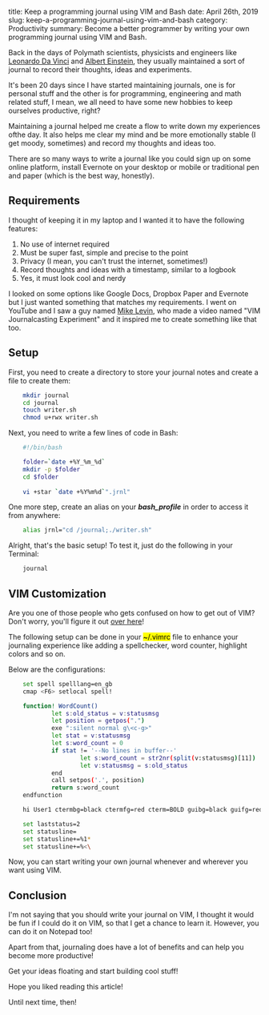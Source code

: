 title: Keep a programming journal using VIM and Bash
date: April 26th, 2019
slug: keep-a-programming-journal-using-vim-and-bash
category: Productivity
summary: Become a better programmer by writing your own programming journal using VIM and Bash.

Back in the days of Polymath scientists, physicists and engineers like [Leonardo Da Vinci](https://en.wikipedia.org/wiki/Leonardo_Da_Vinci) and [Albert Einstein](https://en.wikipedia.org/wiki/Albert_Einstein), they usually maintained a sort of journal to record their thoughts, ideas and experiments.

It's been 20 days since I have started maintaining journals, one is for personal stuff and the other is for programming, engineering and math related stuff, I mean, we all need to have some new hobbies to keep ourselves productive, right?

Maintaining a journal helped me create a flow to write down my experiences ofthe day. It also helps me clear my mind and be more emotionally stable (I get moody, sometimes) and record my thoughts and ideas too.

There are so many ways to write a journal like you could sign up on some online platform, install Evernote on your desktop or mobile or traditional pen and paper (which is the best way, honestly).

## Requirements

I thought of keeping it in my laptop and I wanted it to have the following features:

1. No use of internet required
2. Must be super fast, simple and precise to the point
3. Privacy (I mean, you can't trust the internet, sometimes!)
4. Record thoughts and ideas with a timestamp, similar to a logbook
5. Yes, it must look cool and nerdy

I looked on some options like Google Docs, Dropbox Paper and Evernote but I just wanted something that matches my requirements. I went on YouTube and I saw a guy named [Mike Levin](https://www.youtube.com/watch?v=M_TQ3tgc4kg), who made a video named "VIM Journalcasting Experiment" and it inspired me to create something like that too.

## Setup

First, you need to create a directory to store your journal notes and create a file to create them:
```bash
    mkdir journal
    cd journal
    touch writer.sh
    chmod u+rwx writer.sh
```

Next, you need to write a few lines of code in Bash:
```bash
    #!/bin/bash

    folder=`date +%Y_%m_%d`
    mkdir -p $folder
    cd $folder
    
    vi +star `date +%Y%m%d`".jrnl"
```

One more step, create an alias on your ***bash_profile*** in order to access it from anywhere:
```bash
    alias jrnl="cd /journal;./writer.sh"
```

Alright, that's the basic setup! To test it, just do the following in your Terminal:
```bash
    journal
```

## VIM Customization
Are you one of those people who gets confused on how to get out of VIM? Don't worry, you'll figure it out [over here](https://google.com/search?q=how-to-get-out-of-vim)!

The following setup can be done in your <mark>~/.vimrc</mark> file to enhance your journaling experience like adding a spellchecker, word counter, highlight colors and so on.

Below are the configurations:
```bash
    set spell spelllang=en_gb
    cmap <F6> setlocal spell!

    function! WordCount()
            let s:old_status = v:statusmsg
            let position = getpos(".")
            exe ":silent normal g\<c-g>"
            let stat = v:statusmsg
            let s:word_count = 0
            if stat != '--No lines in buffer--'
                    let s:word_count = str2nr(split(v:statusmsg)[11])
                    let v:statusmsg = s:old_status
            end
            call setpos('.', position)
            return s:word_count
    endfunction

    hi User1 ctermbg=black ctermfg=red cterm=BOLD guibg=black guifg=red gui=BOLD

    set laststatus=2
    set statusline=
    set statusline+=%1*
    set statusline+=%<\
```

Now, you can start writing your own journal whenever and wherever you want using VIM.

## Conclusion
I'm not saying that you should write your journal on VIM, I thought it would be fun if I could do it on VIM, so that I get a chance to learn it. However, you can do it on Notepad too!

Apart from that, journaling does have a lot of benefits and can help you become more productive!

Get your ideas floating and start building cool stuff!

Hope you liked reading this article!

Until next time, then!